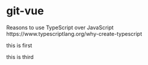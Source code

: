 # git-vue

<a name="section-name"> 
</a>Reasons to use TypeScript over JavaScript https://www.typescriptlang.org/why-create-typescript



this is first<a id="2"></a>

this is third<a id="2"></a>
